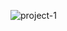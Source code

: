 ![project-1](https://github.com/yashhaithani/Gym-Website/assets/78597770/123bfe89-1353-438f-b999-da3dce58590c)
